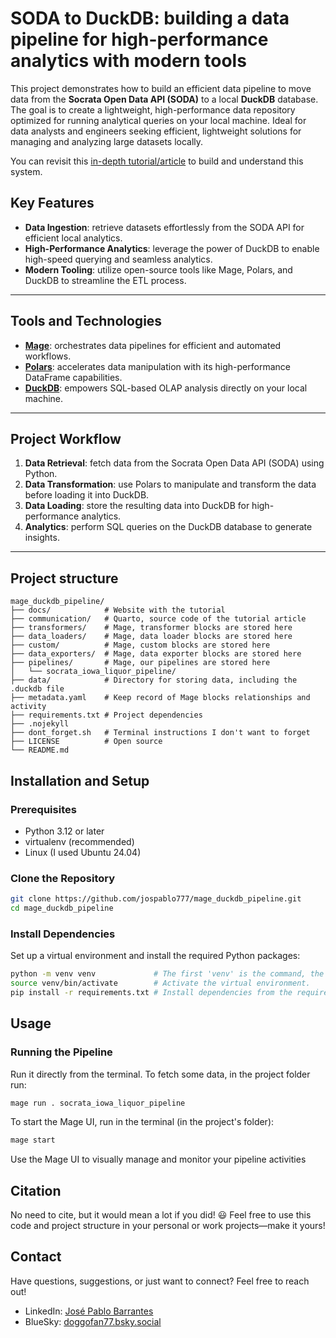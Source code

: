 # SODA to DuckDB: building a data pipeline for high-performance analytics with modern tools


This project demonstrates how to build an efficient data pipeline to move data from the **Socrata Open Data API (SODA)** to a local **DuckDB** database. The goal is to create a lightweight, high-performance data repository optimized for running analytical queries on your local machine. Ideal for data analysts and engineers seeking efficient, lightweight solutions for managing and analyzing large datasets locally.

You can revisit this [in-depth tutorial/article](https://jospablo777.github.io/mage_duckdb_pipeline/data_pipeline_mage.html) to build and understand this system.

## Key Features

- **Data Ingestion**: retrieve datasets effortlessly from the SODA API for efficient local analytics.
- **High-Performance Analytics**: leverage the power of DuckDB to enable high-speed querying and seamless analytics.
- **Modern Tooling**: utilize open-source tools like Mage, Polars, and DuckDB to streamline the ETL process.

---

## Tools and Technologies

- **[Mage](https://www.mage.ai/)**: orchestrates data pipelines for efficient and automated workflows.
- **[Polars](https://www.pola.rs/)**: accelerates data manipulation with its high-performance DataFrame capabilities.
- **[DuckDB](https://duckdb.org/)**: empowers SQL-based OLAP analysis directly on your local machine.

---

## Project Workflow

1. **Data Retrieval**: fetch data from the Socrata Open Data API (SODA) using Python.
2. **Data Transformation**: use Polars to manipulate and transform the data before loading it into DuckDB.
3. **Data Loading**: store the resulting data into DuckDB for high-performance analytics.
4. **Analytics**: perform SQL queries on the DuckDB database to generate insights.

---

## Project structure

```
mage_duckdb_pipeline/
├── docs/            # Website with the tutorial
├── communication/   # Quarto, source code of the tutorial article
├── transformers/    # Mage, transformer blocks are stored here
├── data_loaders/    # Mage, data loader blocks are stored here
├── custom/          # Mage, custom blocks are stored here
├── data_exporters/  # Mage, data exporter blocks are stored here
├── pipelines/       # Mage, our pipelines are stored here
│   └── socrata_iowa_liquor_pipeline/
├── data/            # Directory for storing data, including the .duckdb file
├── metadata.yaml    # Keep record of Mage blocks relationships and activity
├── requirements.txt # Project dependencies
├── .nojekyll
├── dont_forget.sh   # Terminal instructions I don't want to forget
├── LICENSE          # Open source
└── README.md

```

## Installation and Setup

### Prerequisites
- Python 3.12 or later
- virtualenv (recommended)
- Linux (I used Ubuntu 24.04)

### Clone the Repository
```bash
git clone https://github.com/jospablo777/mage_duckdb_pipeline.git
cd mage_duckdb_pipeline
```
### Install Dependencies
Set up a virtual environment and install the required Python packages:

```bash
python -m venv venv             # The first 'venv' is the command, the second is the name of the folder for the virtual environment.
source venv/bin/activate        # Activate the virtual environment.
pip install -r requirements.txt # Install dependencies from the requirements file.
```


## Usage

### Running the Pipeline

Run it directly from the terminal. To fetch some data, in the project folder run:

```bash
mage run . socrata_iowa_liquor_pipeline
```

To start the Mage UI, run in the terminal (in the project's folder):
```bash
mage start
```

Use the Mage UI to visually manage and monitor your pipeline activities

## Citation

No need to cite, but it would mean a lot if you did! 😃 Feel free to use this code and project structure in your personal or work projects—make it yours!

## Contact

Have questions, suggestions, or just want to connect? Feel free to reach out!

- LinkedIn: [José Pablo Barrantes](https://www.linkedin.com/in/jose-barrantes/)
- BlueSky: [doggofan77.bsky.social](https://bsky.app/profile/doggofan77.bsky.social)